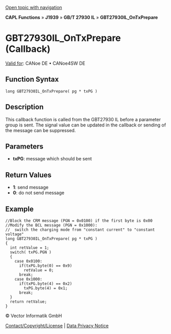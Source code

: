 [Open topic with navigation](../../../../../../CANoeDEFamily.htm#Topics/CAPLFunctions/J1939/GBT27930InteractionLayer/Functions/CAPLfunctionGBT27930ILOnTxPrepare.md)

**CAPL Functions** » **J1939** » **GB/T 27930 IL** » **GBT27930IL_OnTxPrepare**

# GBT27930IL_OnTxPrepare (Callback)

[Valid for](../../../../Shared/FeatureAvailability.md): CANoe DE • CANoe4SW DE

## Function Syntax

```plaintext
long GBT27930IL_OnTxPrepare( pg * txPG )
```

## Description

This callback function is called from the GBT27930 IL before a parameter group is sent. The signal value can be updated in the callback or sending of the message can be suppressed.

## Parameters

- **txPG**: message which should be sent

## Return Values

- **1**: send message
- **0**: do not send message

## Example

```plaintext
//Block the CRM message (PGN = 0x0100) if the first byte is 0x00
//Modify the BCL message (PGN = 0x1000):
//  switch the charging mode from "constant current" to "constant voltage"
long GBT27930IL_OnTxPrepare( pg * txPG )
{
  int retValue = 1;
  switch( txPG.PGN )
  {
    case 0x0100:
      if(txPG.byte(0) == 0x9)
        retValue = 0;
      break;
    case 0x1000:
      if(txPG.byte(4) == 0x2)
        txPG.byte(4) = 0x1;
      break;
  }
  return retValue;
}
```

© Vector Informatik GmbH

[Contact/Copyright/License](../../../../Shared/ContactCopyrightLicense.md) | [Data Privacy Notice](https://www.vector.com/int/en/company/get-info/privacy-policy/)